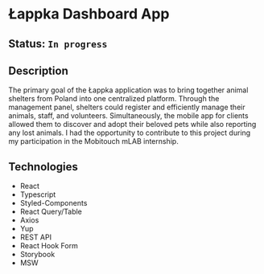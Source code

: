 # Łappka Dashboard App

## Status: `In progress`

## Description

The primary goal of the Łappka application was to bring together animal shelters from Poland into one centralized platform. Through the management panel, shelters could register and efficiently manage their animals, staff, and volunteers. Simultaneously, the mobile app for clients allowed them to discover and adopt their beloved pets while also reporting any lost animals. I had the opportunity to contribute to this project during my participation in the Mobitouch mLAB internship.

## Technologies

- React
- Typescript
- Styled-Components
- React Query/Table
- Axios
- Yup
- REST API
- React Hook Form
- Storybook
- MSW
